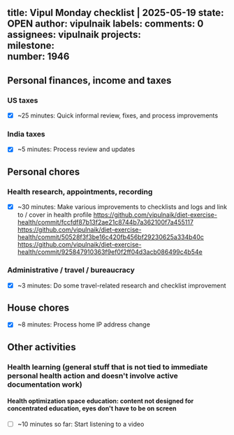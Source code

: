 title:	Vipul Monday checklist | 2025-05-19
state:	OPEN
author:	vipulnaik
labels:	
comments:	0
assignees:	vipulnaik
projects:	
milestone:	
number:	1946
--
## Personal finances, income and taxes

### US taxes

- [x] ~25 minutes: Quick informal review, fixes, and process improvements

### India taxes

- [x] ~5 minutes: Process review and updates

## Personal chores

### Health research, appointments, recording

- [x] ~30 minutes: Make various improvements to checklists and logs and link to / cover in health profile https://github.com/vipulnaik/diet-exercise-health/commit/fccfdf87b13f2ae21c8744b7a362100f7a455117 https://github.com/vipulnaik/diet-exercise-health/commit/50528f3f3be16c420fb456bf29230625a334b40c https://github.com/vipulnaik/diet-exercise-health/commit/925847910363f9ef0f2ff04d3acb086499c4b54e

### Administrative / travel / bureaucracy

- [x] ~3 minutes: Do some travel-related research and checklist improvement

## House chores

- [x] ~8 minutes: Process home IP address change

## Other activities

### Health learning (general stuff that is not tied to immediate personal health action and doesn't involve active documentation work)

#### Health optimization space education: content not designed for concentrated education, eyes don't have to be on screen

- [ ] ~10 minutes so far: Start listening to a video
